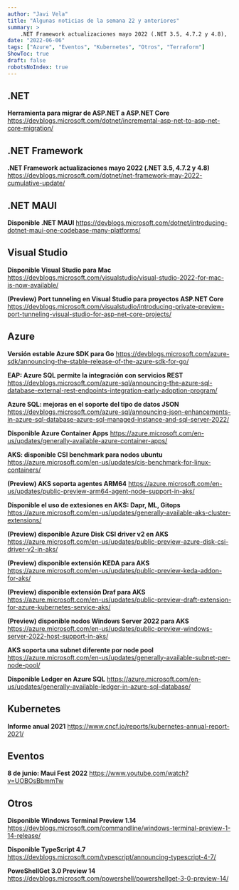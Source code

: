 ```yaml
---
author: "Javi Vela"
title: "Algunas noticias de la semana 22 y anteriores"
summary: >
    .NET Framework actualizaciones mayo 2022 (.NET 3.5, 4.7.2 y 4.8),  (Preview) AKS soporta agentes ARM64, (Preview) disponible Azure Disk CSI driver v2 en AKS,  (Preview) disponible extensión Draf para AKS,  (Preview) disponible extensión KEDA para AKS,  (Preview) disponible nodos Windows Server 2022 para AKS,  (Preview) Port tunneling en Visual Studio para proyectos ASP.NET Core,  8 de junio: Maui Fest 2022, AKS soporta una subnet diferente por node pool,  AKS: disponible CSI benchmark para nodos ubuntu,  Azure SQL: mejoras en el soporte del tipo de datos JSON,  Disponible .NET MAUI,  Disponible Azure Container Apps, Disponible el uso de extesiones en AKS: Dapr, ML, Gitops,  Disponible Ledger en Azure SQL,  Disponible TypeScript 4.7,  Disponible Visual Studio para Mac,  Disponible Windows Terminal Preview 1.14, EAP: Azure SQL permite la integración con servicios REST,  Herramienta para migrar de ASP.NET a ASP.NET Core,  Informe anual 2021,  PoweShellGet 3.0 Preview 14,  Versión estable Azure SDK para Go, 
date: "2022-06-06"
tags: ["Azure", "Eventos", "Kubernetes", "Otros", "Terraform"]
ShowToc: true
draft: false
robotsNoIndex: true
---
```

## .NET
**Herramienta para migrar de ASP.NET a ASP.NET Core**
https://devblogs.microsoft.com/dotnet/incremental-asp-net-to-asp-net-core-migration/
<br/>
<!-- #dotnet #migration #tool #aspnet #aspnetcore -->

## .NET Framework
**.NET Framework actualizaciones mayo 2022 (.NET 3.5, 4.7.2 y 4.8)**
https://devblogs.microsoft.com/dotnet/net-framework-may-2022-cumulative-update/
<br/>
<!-- #dotnet #fullframework #update -->

## .NET MAUI
**Disponible .NET MAUI**
https://devblogs.microsoft.com/dotnet/introducing-dotnet-maui-one-codebase-many-platforms/
<br/>
<!-- #maui #dotnet #release -->

## Visual Studio
**Disponible Visual Studio para Mac**
https://devblogs.microsoft.com/visualstudio/visual-studio-2022-for-mac-is-now-available/
<br/>
<!-- #visualstudio #mac #release --> 

**(Preview) Port tunneling en Visual Studio para proyectos ASP.NET Core**
https://devblogs.microsoft.com/visualstudio/introducing-private-preview-port-tunneling-visual-studio-for-asp-net-core-projects/
<br/>
<!-- #visualstudio #preview #portunneling #aspnetcore  -->

## Azure
**Versión estable Azure SDK para Go**
https://devblogs.microsoft.com/azure-sdk/announcing-the-stable-release-of-the-azure-sdk-for-go/
<br/>
<!-- #azure #microsoft #sdk #go -->

**EAP: Azure SQL permite la integración con servicios REST**
https://devblogs.microsoft.com/azure-sql/announcing-the-azure-sql-database-external-rest-endpoints-integration-early-adoption-program/
<br/>
<!-- #azure #sql #integration #rest #eap -->

**Azure SQL: mejoras en el soporte del tipo de datos JSON**
https://devblogs.microsoft.com/azure-sql/announcing-json-enhancements-in-azure-sql-database-azure-sql-managed-instance-and-sql-server-2022/
<br/>
<!-- #azure #sql #json #enhancements  -->

**Disponible Azure Container Apps**
https://azure.microsoft.com/en-us/updates/generally-available-azure-container-apps/
<br/>
<!-- #azure #container #apps #release -->

**AKS: disponible CSI benchmark para nodos ubuntu**
https://azure.microsoft.com/en-us/updates/cis-benchmark-for-linux-containers/
<br/>
<!-- #azure #aks #csi #benchmark #ubuntu -->

**(Preview) AKS soporta agentes ARM64**
https://azure.microsoft.com/en-us/updates/public-preview-arm64-agent-node-support-in-aks/
<br/>
<!-- #azure #aks #agent #arm64 -->

**Disponible el uso de extesiones en AKS: Dapr, ML, Gitops**
https://azure.microsoft.com/en-us/updates/generally-available-aks-cluster-extensions/
<br/>
<!-- #azure #aks #extensions #kubernetes -->

**(Preview) disponible Azure Disk CSI driver v2 en AKS**
https://azure.microsoft.com/en-us/updates/public-preview-azure-disk-csi-driver-v2-in-aks/
<br/>
<!-- #azure #aks #csi #disk #v2 #preview -->

**(Preview) disponible extensión KEDA para AKS**
https://azure.microsoft.com/en-us/updates/public-preview-keda-addon-for-aks/
<br/>
<!-- #azure #aks #keda #preview #extension -->

**(Preview) disponible extensión Draf para AKS**
https://azure.microsoft.com/en-us/updates/public-preview-draft-extension-for-azure-kubernetes-service-aks/
<br/>
<!-- #azure #aks #draft #preview #extension -->

**(Preview) disponible nodos Windows Server 2022 para AKS**
https://azure.microsoft.com/en-us/updates/public-preview-windows-server-2022-host-support-in-aks/
<br/>
<!-- #azure #aks #windows #preview #node -->

**AKS soporta una subnet diferente por node pool**
https://azure.microsoft.com/en-us/updates/generally-available-subnet-per-node-pool/
<br/>
<!-- #azure #aks #subnet #nodepool #networking -->

**Disponible Ledger en Azure SQL**
https://azure.microsoft.com/en-us/updates/generally-available-ledger-in-azure-sql-database/
<br/>
<!-- #azure #sql #ledger  -->

## Kubernetes
**Informe anual 2021**
https://www.cncf.io/reports/kubernetes-annual-report-2021/
<br/>
<!-- #kubernetes #report #annual -->

## Eventos
**8 de junio: Maui Fest 2022**
https://www.youtube.com/watch?v=UOBOsBbmmTw
<br/>
<!-- #event #maui #fest #2022 #dotnet -->

## Otros
**Disponible Windows Terminal Preview 1.14**
https://devblogs.microsoft.com/commandline/windows-terminal-preview-1-14-release/
<br/>
<!-- #windows #terminal #release -->

**Disponible TypeScript 4.7**
https://devblogs.microsoft.com/typescript/announcing-typescript-4-7/
<br/>
<!-- #typescript #release -->

**PoweShellGet 3.0 Preview 14**
https://devblogs.microsoft.com/powershell/powershellget-3-0-preview-14/
<br/>
<!-- #powershell #powershellget #preview -->
